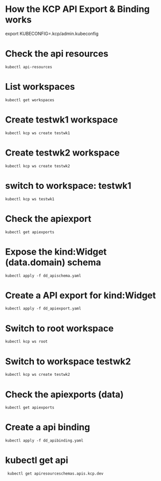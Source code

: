 # How the KCP API Export & Binding works

 export KUBECONFIG=.kcp/admin.kubeconfig

# Check the api resources
``` kubectl api-resources ```

# List workspaces 
``` kubectl get workspaces ```
# Create testwk1 workspace
``` kubectl kcp ws create testwk1 ```
# Create testwk2 workspace
``` kubectl kcp ws create testwk2 ```
# switch to workspace: testwk1 
```kubectl kcp ws testwk1```
# Check the apiexport
```kubectl get apiexports```
# Expose the kind:Widget (data.domain) schema
```kubectl apply -f dd_apischema.yaml```
# Create a API export for kind:Widget
```kubectl apply -f dd_apiexport.yaml```

# Switch to root workspace
```kubectl kcp ws root```
# Switch to workspace testwk2
```kubectl kcp ws create testwk2 ```
# Check the apiexports (data)
```kubectl get apiexports```

# Create a api binding
```kubectl apply -f dd_apibinding.yaml```
# kubectl get api
``` kubectl get apiresourceschemas.apis.kcp.dev```